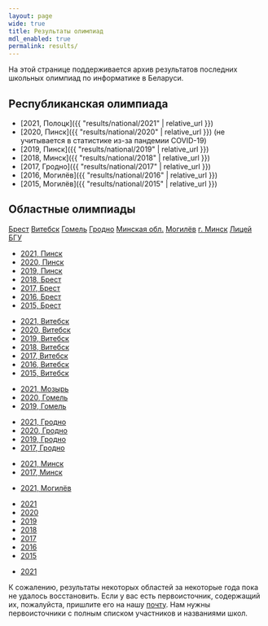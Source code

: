 ```yaml
---
layout: page
wide: true
title: Результаты олимпиад
mdl_enabled: true
permalink: results/
---
```


На этой странице поддерживается архив результатов последних школьных
олимпиад по информатике в Беларуси.

## Республиканская олимпиада

- [2021, Полоцк]({{ "results/national/2021" | relative_url }})
- [2020, Пинск]({{ "results/national/2020" | relative_url }}) (не учитывается в статистике из-за пандемии COVID-19)
- [2019, Пинск]({{ "results/national/2019" | relative_url }})
- [2018, Минск]({{ "results/national/2018" | relative_url }})
- [2017, Гродно]({{ "results/national/2017" | relative_url }})
- [2016, Могилёв]({{ "results/national/2016" | relative_url }})
- [2015, Могилёв]({{ "results/national/2015" | relative_url }})

## Областные олимпиады

<div class="mdl-tabs mdl-js-tabs mdl-js-ripple-effect">
  <div class="mdl-tabs__tab-bar scrollable-x">
    <a href='#brest' class='mdl-tabs__tab is-active'>Брест</a>
    <a href='#viciebsk' class='mdl-tabs__tab'>Витебск</a>
    <a href='#homiel' class='mdl-tabs__tab'>Гомель</a>
    <a href='#hrodna' class='mdl-tabs__tab'>Гродно</a>
    <a href='#minsk-voblasc' class='mdl-tabs__tab'>Минская обл.</a>
    <a href='#mahiliou' class='mdl-tabs__tab'>Могилёв</a>
    <a href='#minsk-horad' class='mdl-tabs__tab'>г. Минск</a>
    <a href='#licej-bdu' class='mdl-tabs__tab'>Лицей БГУ</a>
  </div>

  <div class='mdl-tabs__panel is-active' id='brest'>
    <ul>
      <li><a href='{{ "results/brest/2021" | relative_url }}'>2021, Пинск</a></li>
      <li><a href='{{ "results/brest/2020" | relative_url }}'>2020, Пинск</a></li>
      <li><a href='{{ "results/brest/2019" | relative_url }}'>2019, Пинск</a></li>
      <li><a href='{{ "results/brest/2018" | relative_url }}'>2018, Брест</a></li>
      <li><a href='{{ "results/brest/2017" | relative_url }}'>2017, Брест</a></li>
      <li><a href='{{ "results/brest/2016" | relative_url }}'>2016, Брест</a></li>
      <li><a href='{{ "results/brest/2015" | relative_url }}'>2015, Брест</a></li>
    </ul>
  </div>

  <div class='mdl-tabs__panel' id='viciebsk'>
    <ul>
      <li><a href='{{ "results/viciebsk/2021" | relative_url }}'>2021, Витебск</a></li>
      <li><a href='{{ "results/viciebsk/2020" | relative_url }}'>2020, Витебск</a></li>
      <li><a href='{{ "results/viciebsk/2019" | relative_url }}'>2019, Витебск</a></li>
      <li><a href='{{ "results/viciebsk/2018" | relative_url }}'>2018, Витебск</a></li>
      <li><a href='{{ "results/viciebsk/2017" | relative_url }}'>2017, Витебск</a></li>
      <li><a href='{{ "results/viciebsk/2016" | relative_url }}'>2016, Витебск</a></li>
      <li><a href='{{ "results/viciebsk/2015" | relative_url }}'>2015, Витебск</a></li>
    </ul>
  </div>

  <div class='mdl-tabs__panel' id='homiel'>
    <ul>
      <li><a href='{{ "results/homiel/2021" | relative_url }}'>2021, Мозырь</a></li>
      <li><a href='{{ "results/homiel/2020" | relative_url }}'>2020, Гомель</a></li>
      <li><a href='{{ "results/homiel/2019" | relative_url }}'>2019, Гомель</a></li>
    </ul>
  </div>

  <div class='mdl-tabs__panel' id='hrodna'>
    <ul>
      <li><a href='{{ "results/hrodna/2021" | relative_url }}'>2021, Гродно</a></li>
      <li><a href='{{ "results/hrodna/2020" | relative_url }}'>2020, Гродно</a></li>
      <li><a href='{{ "results/hrodna/2019" | relative_url }}'>2019, Гродно</a></li>
      <li><a href='{{ "results/hrodna/2017" | relative_url }}'>2017, Гродно</a></li>
    </ul>
  </div>

  <div class='mdl-tabs__panel' id='minsk-voblasc'>
    <ul>
      <li><a href='{{ "results/minsk-voblasc/2021" | relative_url }}'>2021, Минск</a></li>
      <li><a href='{{ "results/minsk-voblasc/2017" | relative_url }}'>2017, Минск</a></li>
    </ul>
  </div>
  
  <div class='mdl-tabs__panel' id='mahiliou'>
    <ul>
      <li><a href='{{ "results/mahiliou/2021" | relative_url }}'>2021, Могилёв</a></li>
    </ul>
  </div>

  <div class='mdl-tabs__panel' id='minsk-horad'>
    <ul>
      <li><a href='{{ "results/minsk-horad/2021" | relative_url }}'>2021</a></li>
      <li><a href='{{ "results/minsk-horad/2020" | relative_url }}'>2020</a></li>
      <li><a href='{{ "results/minsk-horad/2019" | relative_url }}'>2019</a></li>
      <li><a href='{{ "results/minsk-horad/2018" | relative_url }}'>2018</a></li>
      <li><a href='{{ "results/minsk-horad/2017" | relative_url }}'>2017</a></li>
      <li><a href='{{ "results/minsk-horad/2016" | relative_url }}'>2016</a></li>
      <li><a href='{{ "results/minsk-horad/2015" | relative_url }}'>2015</a></li>
    </ul>
  </div>

  <div class='mdl-tabs__panel' id='licej-bdu'>
    <ul>
      <li><a href='{{ "results/licej-bdu/2021" | relative_url }}'>2021</a></li>
    </ul>
  </div>
</div>

<div class="help-needed-callout">
  К сожалению, результаты некоторых областей за некоторые года пока не удалось
  восстановить. Если у вас есть первоисточник, содержащий их, пожалуйста,
  пришлите его на нашу <a href="mailto:brestprog.by@gmail.com">почту</a>.
  Нам нужны первоисточники с полным списком участников и названиями школ.
</div>
